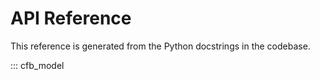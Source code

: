 # API Reference

This reference is generated from the Python docstrings in the codebase.

::: cfb_model

